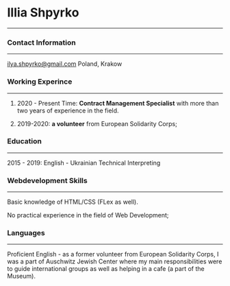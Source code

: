 # Illia Shpyrko

----


### Contact Information

----


ilya.shpyrko@gmail.com      Poland, Krakow


### Working Experince

----


1. 2020 - Present Time: **Contract Management Specialist** with more than two years of experience in the field.

2. 2019-2020: **a volunteer** from European Solidarity Corps;



### Education

----


2015 - 2019: English - Ukrainian Technical Interpreting 


### Webdevelopment Skills

----


Basic knowledge of HTML/CSS (FLex as well).

No practical experience in the field of Web Development;


### Languages

----


Proficient English - as a former volunteer from European Solidarity Corps, I was a part of Auschwitz Jewish Center where my main responsibilities were to guide international groups as well as helping in a cafe (a part of the Museum).

